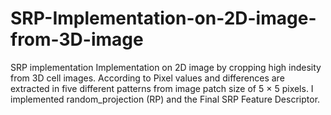 # SRP-Implementation-on-2D-image-from-3D-image
SRP implementation 
Implementation on 2D image by cropping high indesity from 3D cell images.
According to Pixel values and differences are extracted in five different patterns from image patch size of 5 × 5 pixels.
I implemented random_projection (RP) and the Final SRP Feature Descriptor. 
